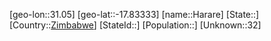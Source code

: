 ﻿---
location: [-17.83333,31.05]
type: City
tags:
- geo/City


SpocWebEntityId: 35944
isDeleted: false
confidential: public

---
[geo-lon::31.05]
[geo-lat::-17.83333]
[name::Harare]
[State::]
[Country::[Zimbabwe](geo/Continent/Africa/Zimbabwe.md)]
[StateId::]
[Population::]
[Unknown::32]

